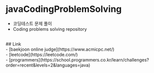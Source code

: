 # javaCodingProblemSolving

- 코딩테스트 문제 풀이<br>
- Coding problems solving repository

<br>
## Link<br>
- [baekjoon online judge](https://www.acmicpc.net/)<br>
- [leetcode](https://leetcode.com/)<br>
- [programmers](https://school.programmers.co.kr/learn/challenges?order=recent&levels=2&languages=java)<br>

